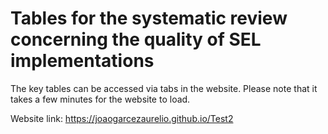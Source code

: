 # Tables for the systematic review concerning the quality of SEL implementations

The key tables can be accessed via tabs in the website. Please note that it takes a few minutes for the website to load.

Website link: https://joaogarcezaurelio.github.io/Test2

